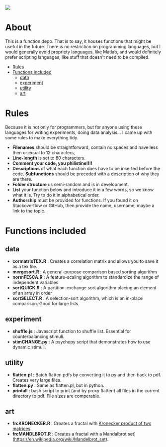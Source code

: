 
![](https://upload.wikimedia.org/wikipedia/commons/6/6d/Kodak_Moment_%282013%29_sample_animation.gif)

# About

This is a function depo. That is to say, it houses functions that might
be useful in the future. There is no restriction on programming languages,
but I would generally avoid propriety languages, like Matlab, and would
definitely prefer scripting languages, like stuff that doesn't need to
be compiled.

- [Rules](#rules)
- [Functions included](#functions-included)
  - [data](#data)
  - [experiment](#experiment)
  - [utility](#utility)
  - [art](#art)

# Rules

Because it is not only for programmers, but for anyone using these languages
for writing experiments, doing data analysis... I came up with some rules to
make everything tidy.

* **Filenames** should be straightforward, contain no spaces and have less then or
equal to 12 characters,
* **Line-length** is set to 80 characters.
* **Comment your code, you philistine!!!!**
* **Descriptions** of what each function does have to be inserted before the code. **Subfunctions** should be preceded with a description of why they are there.
* **Folder structure** us semi-random and is in development.
* **List** your function below and introduce it in a few words, so we know what it is. Try to do it in alphabetical order. 
* **Authorship** must be provided for functions. If you found it on Stackoverflow or GitHub, then provide the name, username, maybe a link to the topic.


# Functions included

## data

* **cormatrixTEX.R** : Creates a correlation matrix and allows you to save it as a tex file.
* **mergesort.R** : A general-purpose comparison based sorting algorithm
* **normFESCA.R** : A feature-scaling algorithm to standardize the range of independent variables
* **sortQUICK.R** : A partition-exchange sort algorithm placing an element of an array in order
* **sortSELECT.R** : A selection-sort algorithm, which is an in-place comparison. Good for large lists.

## experiment

* **shuffle.js** : Javascript function to shuffle list. Essential for counterbalancing stimuli.
* **stimCHANGE.py** : A psychopy script that demonstrates how to use dynamic stimuli.

## utility

* **flatten.pl** : Batch flatten pdfs by converting it to ps and then back to pdf. Creates very large files.
* **flatten.py** : Same as flatten.pl, but in python.
* **printall** : bash script to print (and by proxy flatten) all files in the current directory to pdf. File sizes are comperable.

## art

* **frcKRONECKER.R** : Creates a fractal with [Kronecker product of two matrices](https://en.wikipedia.org/wiki/Kronecker_product).
* **frcMANDLBROT.R** : Creates a fractal with a Mandalbrot set](https://en.wikipedia.org/wiki/Mandelbrot_set).
